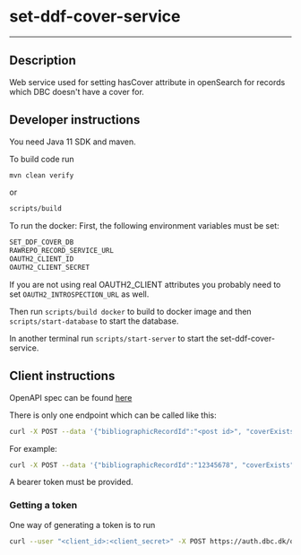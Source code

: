 # set-ddf-cover-service

---

## Description
Web service used for setting hasCover attribute in openSearch for records which DBC doesn't have a cover for.

## Developer instructions
You need Java 11 SDK and maven.

To build code run
```bash
mvn clean verify
```
or
```bash 
scripts/build
```

To run the docker:
First, the following environment variables must be set:
```bash
SET_DDF_COVER_DB
RAWREPO_RECORD_SERVICE_URL
OAUTH2_CLIENT_ID
OAUTH2_CLIENT_SECRET
```
If you are not using real OAUTH2_CLIENT attributes you probably need to set ```OAUTH2_INTROSPECTION_URL``` as well.

Then run ```scripts/build docker``` to build to docker image and then ```scripts/start-database``` to start the database.

In another terminal run ```scripts/start-server``` to start the set-ddf-cover-service.

## Client instructions
OpenAPI spec can be found [here](https://raw.githubusercontent.com/DBCDK/set-ddf-cover-service/main/docs/openapi.yaml)

There is only one endpoint which can be called like this:
```bash
curl -X POST --data '{"bibliographicRecordId":"<post id>", "coverExists": <true|false>}'  -H 'content-type: application/json' -H 'Authorization: Bearer <token>' https://ddfhascover-stg.dbc.dk/api/v1/events
```

For example:
```bash
curl -X POST --data '{"bibliographicRecordId":"12345678", "coverExists": true}'  -H 'content-type: application/json' -H 'Authorization: Bearer 12345678901234567890' https://ddfhascover-stg.dbc.dk/api/v1/events
```

A bearer token must be provided.

### Getting a token

One way of generating a token is to run
```bash
curl --user "<client_id>:<client_secret>" -X POST https://auth.dbc.dk/oauth/token -d "grant_type=password&username=@&password=@"
```
